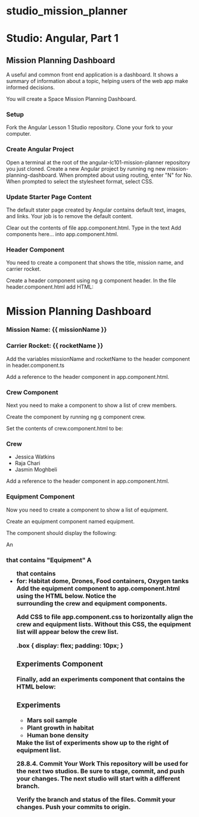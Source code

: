 # studio_mission_planner
# Studio: Angular, Part 1



## Mission Planning Dashboard
A useful and common front end application is a dashboard. It shows a summary of information about a topic, helping users of the web app make informed decisions.

You will create a Space Mission Planning Dashboard.

### Setup
Fork the Angular Lesson 1 Studio repository.
Clone your fork to your computer.

### Create Angular Project
Open a terminal at the root of the angular-lc101-mission-planner repository you just cloned.
Create a new Angular project by running ng new mission-planning-dashboard.
When prompted about using routing, enter "N" for No.
When prompted to select the stylesheet format, select CSS.

### Update Starter Page Content
The default stater page created by Angular contains default text, images, and links. Your job is to remove the default content.

Clear out the contents of file app.component.html.
Type in the text Add components here... into app.component.html.

### Header Component
You need to create a component that shows the title, mission name, and carrier rocket.

Create a header component using ng g component header.
In the file header.component.html add HTML:

<h1>Mission Planning Dashboard</h1>
<h3>Mission Name: {{ missionName }}</h3>
<h3>Carrier Rocket: {{ rocketName }}</h3>
Add the variables missionName and rocketName to the header component in header.component.ts

Add a reference to the header component in app.component.html.
<app-header></app-header>

### Crew Component
Next you need to make a component to show a list of crew members.

Create the component by running ng g component crew.

Set the contents of crew.component.html to be:

<h3>Crew</h3>
<ul>
   <li>Jessica Watkins</li>
   <li>Raja Chari</li>
   <li>Jasmin Moghbeli</li>
</ul>
Add a reference to the header component in app.component.html.


### Equipment Component
Now you need to create a component to show a list of equipment.

Create an equipment component named equipment.

The component should display the following:

An <h3> that contains "Equipment"
A <ul> that contains <li> for: Habitat dome, Drones, Food containers, Oxygen tanks
Add the equipment component to app.component.html using the HTML below. Notice the <div> surrounding the crew and equipment components.


<app-header></app-header>
<div class="box">
   <app-crew></app-crew>
   <app-equipment></app-equipment>
</div>
Add CSS to file app.component.css to horizontally align the crew and equipment lists. Without this CSS, the equipment list will appear below the crew list.

.box {
   display: flex;
   padding: 10px;
}

### Experiments Component
Finally, add an experiments component that contains the HTML below:

<h3>Experiments</h3>
<ul>
   <li>Mars soil sample</li>
   <li>Plant growth in habitat</li>
   <li>Human bone density</li>
</ul>
Make the list of experiments show up to the right of equipment list.

28.8.4. Commit Your Work
This repository will be used for the next two studios. Be sure to stage, commit, and push your changes. The next studio will start with a different branch.

Verify the branch and status of the files.
Commit your changes.
Push your commits to origin.
